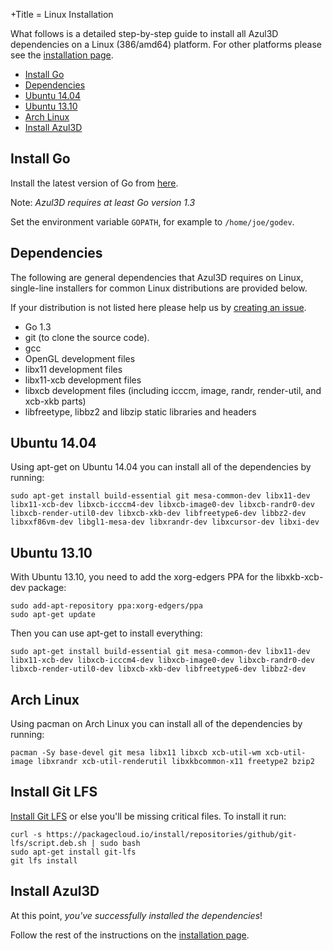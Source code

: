 +Title = Linux Installation

What follows is a detailed step-by-step guide to install all Azul3D dependencies on a Linux (386/amd64) platform. For other platforms please see the [installation page](/doc/install).

* [Install Go](#install-go)
* [Dependencies](#dependencies)
* [Ubuntu 14.04](#ubuntu-1404)
* [Ubuntu 13.10](#ubuntu-1310)
* [Arch Linux](#arch-linux)
* [Install Azul3D](#install-azul3d)

## Install Go

Install the latest version of Go from [here](http://golang.org/doc/install).

Note: *Azul3D requires at least Go version 1.3*

Set the environment variable `GOPATH`, for example to `/home/joe/godev`.

## Dependencies

The following are general dependencies that Azul3D requires on Linux, single-line installers for common Linux distributions are provided below.

If your distribution is not listed here please help us by [creating an issue](http://github.com/azul3d/issues/issues).

* Go 1.3
* git (to clone the source code).
* gcc
* OpenGL development files
* libx11 development files
* libx11-xcb development files
* libxcb development files (including icccm, image, randr, render-util, and xcb-xkb parts)
* libfreetype, libbz2 and libzip static libraries and headers

## Ubuntu 14.04

Using apt-get on Ubuntu 14.04 you can install all of the dependencies by running:

```
sudo apt-get install build-essential git mesa-common-dev libx11-dev libx11-xcb-dev libxcb-icccm4-dev libxcb-image0-dev libxcb-randr0-dev libxcb-render-util0-dev libxcb-xkb-dev libfreetype6-dev libbz2-dev libxxf86vm-dev libgl1-mesa-dev libxrandr-dev libxcursor-dev libxi-dev
```

## Ubuntu 13.10

With Ubuntu 13.10, you need to add the xorg-edgers PPA for the libxkb-xcb-dev package:

```
sudo add-apt-repository ppa:xorg-edgers/ppa
sudo apt-get update
```

Then you can use apt-get to install everything:

```
sudo apt-get install build-essential git mesa-common-dev libx11-dev libx11-xcb-dev libxcb-icccm4-dev libxcb-image0-dev libxcb-randr0-dev libxcb-render-util0-dev libxcb-xkb-dev libfreetype6-dev libbz2-dev
```

## Arch Linux

Using pacman on Arch Linux you can install all of the dependencies by running:

```
pacman -Sy base-devel git mesa libx11 libxcb xcb-util-wm xcb-util-image libxrandr xcb-util-renderutil libxkbcommon-x11 freetype2 bzip2
```

## Install Git LFS

[Install Git LFS](https://git-lfs.github.com/) or else you'll be missing critical files. To install it run:

```
curl -s https://packagecloud.io/install/repositories/github/git-lfs/script.deb.sh | sudo bash
sudo apt-get install git-lfs
git lfs install
```

## Install Azul3D

At this point, *you've successfully installed the dependencies*!

Follow the rest of the instructions on the [installation page](/doc/install).
